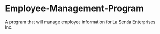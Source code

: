 # Employee-Management-Program
A program that will manage employee information for La Senda Enterprises Inc.
